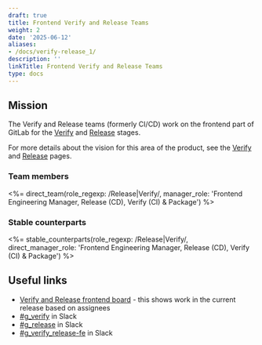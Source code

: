 ```yaml
---
draft: true
title: Frontend Verify and Release Teams
weight: 2
date: '2025-06-12'
aliases:
- /docs/verify-release_1/
description: ''
linkTitle: Frontend Verify and Release Teams
type: docs
---
```


<!-- Pending create of stable_counterparts shortcode and confirmation pages are needed and how to fix -->

## Mission

The Verify and Release teams (formerly CI/CD) work on the frontend part of GitLab for the [Verify](https://about.gitlab.com/stages-devops-lifecycle/#verify) and [Release](https://about.gitlab.com/stages-devops-lifecycle/#release) stages.

For more details about the vision for this area of the product, see the [Verify](https://about.gitlab.com/stages-devops-lifecycle/#verify) and
[Release](https://about.gitlab.com/stages-devops-lifecycle/#release) pages.

### Team members

<%= direct_team(role_regexp: /Release|Verify/, manager_role: 'Frontend Engineering Manager, Release (CD), Verify (CI) & Package') %>

### Stable counterparts

<%= stable_counterparts(role_regexp: /Release|Verify/, direct_manager_role: 'Frontend Engineering Manager, Release (CD), Verify (CI) & Package') %>

## Useful links

- [Verify and Release frontend board](https://gitlab.com/groups/gitlab-org/-/boards/914400) - this shows work in the current release based on assignees
- [#g_verify](https://gitlab.slack.com/archives/g_verify) in Slack
- [#g_release](https://gitlab.slack.com/archives/g_release) in Slack
- [#g_verify_release-fe](https://gitlab.slack.com/archives/g_verify_release-fe) in Slack
